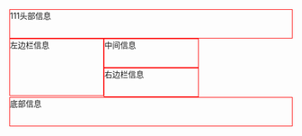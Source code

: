 
<html xmlns="http://www.w3.org/1999/xhtml">
<head>
<meta http-equiv="Content-Type" content="text/html; charset=utf-8" />
<title>Untitled Document</title>
<style>
div{ border:solid 1px red; height:50px;}
#left,#middle,#right{ float:left; width:33%;}
#left{ height:100px;}
#footer{ clear:left;}   
</style>
</head>

<body>
<div id="heeader">111头部信息</div>
<div id="left">左边栏信息</div>
<div id="middle">中间信息</div>
<div id="right">右边栏信息</div>
<div id="footer">底部信息</div>

</body>
</html>
